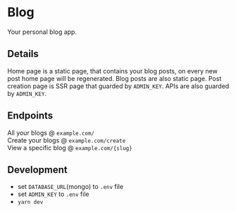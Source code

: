 # Blog

Your personal blog app.

## Details

Home page is a static page, that contains your blog posts, on every new post home page will be regenerated. Blog posts are also static page. Post creation page is SSR page that guarded by `ADMIN_KEY`. APIs are also guarded by `ADMIN_KEY`.

## Endpoints

All your blogs @ `example.com/`\
Create your blogs @ `example.com/create`\
View a specific blog @ `example.com/{slug}`

## Development

- set `DATABASE_URL`(mongo) to `.env` file
- set `ADMIN_KEY` to `.env` file
- `yarn dev`
